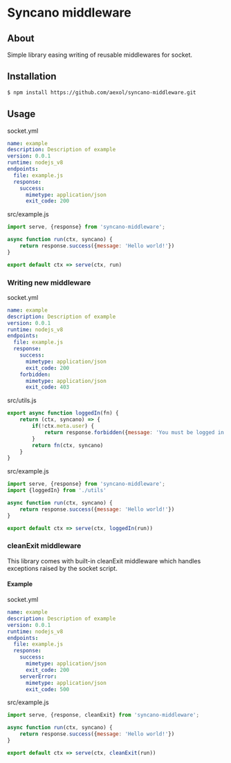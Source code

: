 # Syncano middleware

## About

Simple library easing writing of reusable middlewares for socket.

## Installation

```sh
$ npm install https://github.com/aexol/syncano-middleware.git
```

## Usage

socket.yml
```yaml
name: example
description: Description of example
version: 0.0.1
runtime: nodejs_v8
endpoints:
  file: example.js
  response:
    success:
      mimetype: application/json
      exit_code: 200
```

src/example.js
```javascript
import serve, {response} from 'syncano-middleware';

async function run(ctx, syncano) {
    return response.success({message: 'Hello world!'})
}

export default ctx => serve(ctx, run)
```

### Writing new middleware

socket.yml
```yaml
name: example
description: Description of example
version: 0.0.1
runtime: nodejs_v8
endpoints:
  file: example.js
  response:
    success:
      mimetype: application/json
      exit_code: 200
    forbidden:
      mimetype: application/json
      exit_code: 403
```

src/utils.js
```javascript
export async function loggedIn(fn) {
    return (ctx, syncano) => {
        if(!ctx.meta.user) {
            return response.forbidden({message: 'You must be logged in to perform this action.'})
        }
        return fn(ctx, syncano)
    }
}
```

src/example.js
```javascript
import serve, {response} from 'syncano-middleware';
import {loggedIn} from './utils'

async function run(ctx, syncano) {
    return response.success({message: 'Hello world!'})
}

export default ctx => serve(ctx, loggedIn(run))
```

### cleanExit middleware

This library comes with built-in cleanExit middleware which handles exceptions raised by the socket script.

#### Example

socket.yml
```yaml
name: example
description: Description of example
version: 0.0.1
runtime: nodejs_v8
endpoints:
  file: example.js
  response:
    success:
      mimetype: application/json
      exit_code: 200
    serverError:
      mimetype: application/json
      exit_code: 500
```

src/example.js
```javascript
import serve, {response, cleanExit} from 'syncano-middleware';

async function run(ctx, syncano) {
    return response.success({message: 'Hello world!'})
}

export default ctx => serve(ctx, cleanExit(run))
```
